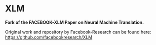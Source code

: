 # XLM

**Fork of the FACEBOOK-XLM Paper on Neural Machine Translation.** 

Original work and repository by Facebook-Research can be found here: https://github.com/facebookresearch/XLM
